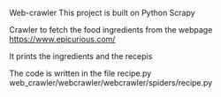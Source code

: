 Web-crawler
This project is built on Python Scrapy

Crawler to fetch the food ingredients from the webpage https://www.epicurious.com/

It prints the ingredients and the recepis

The code is written in the file recipe.py web_crawler/webcrawler/webcrawler/spiders/recipe.py

